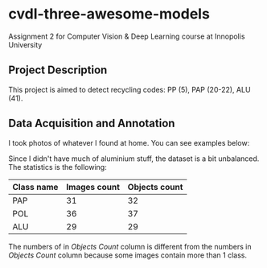 # cvdl-three-awesome-models
Assignment 2 for Computer Vision &amp; Deep Learning course at Innopolis University

## Project Description

This project is aimed to detect recycling codes: PP (5), PAP (20-22), ALU (41). 

## Data Acquisition and Annotation

I took photos of whatever I found at home. You can see examples below:


Since I didn't have much of aluminium stuff, the dataset is a bit unbalanced. The statistics is the following:

| Class name | Images count | Objects count |
| ---------- | ------------ | ------------- |
| PAP        | 31           | 32            |
| POL        | 36           | 37            |
| ALU        | 29           | 29            |

The numbers of in _Objects Count_ column is different from the numbers in _Objects Count_ column because some images contain more than 1 class.
